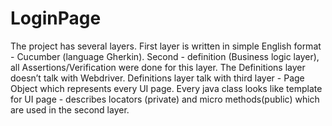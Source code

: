 # LoginPage 
The project has several layers. First layer is written in simple English format - Cucumber (language Gherkin). 
Second - definition (Business logic layer), all Assertions/Verification were done for this layer. 
The Definitions layer doesn’t talk with Webdriver. Definitions layer talk with third layer - Page Object which represents every UI page. 
Every java class looks like template for UI page - describes locators (private) and micro methods(public) which are used in the second layer.
